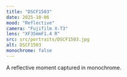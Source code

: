 ```yaml
---
title: "DSCF1503"
date: 2025-10-06
mood: "Reflective"
camera: "Fujifilm X-T3"
lens: "XF35mmF1.4 R"
src: src/portraits/DSCF1503.jpg
alt: DSCF1503
monochrome: false
---
```


A reflective moment captured in monochrome.
